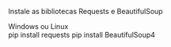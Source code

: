 Instale as bibliotecas Requests e BeautifulSoup

Windows ou Linux<br>
pip install requests
pip install BeautifulSoup4
